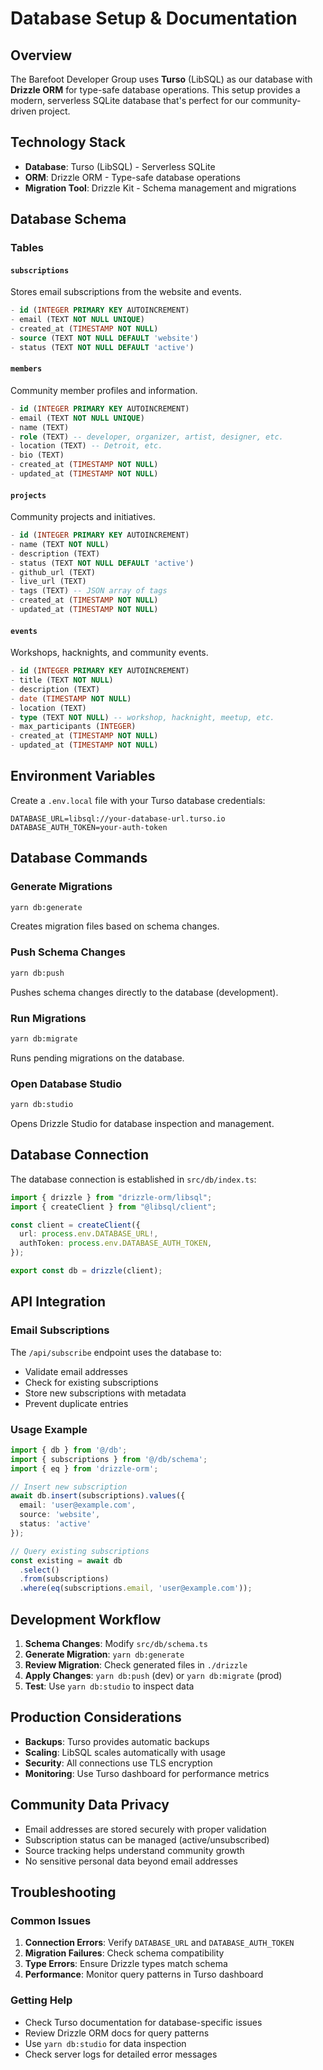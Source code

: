 # Database Setup & Documentation

## Overview

The Barefoot Developer Group uses **Turso** (LibSQL) as our database with **Drizzle ORM** for type-safe database operations. This setup provides a modern, serverless SQLite database that's perfect for our community-driven project.

## Technology Stack

- **Database**: Turso (LibSQL) - Serverless SQLite
- **ORM**: Drizzle ORM - Type-safe database operations
- **Migration Tool**: Drizzle Kit - Schema management and migrations

## Database Schema

### Tables

#### `subscriptions`
Stores email subscriptions from the website and events.

```sql
- id (INTEGER PRIMARY KEY AUTOINCREMENT)
- email (TEXT NOT NULL UNIQUE)
- created_at (TIMESTAMP NOT NULL)
- source (TEXT NOT NULL DEFAULT 'website')
- status (TEXT NOT NULL DEFAULT 'active')
```

#### `members`
Community member profiles and information.

```sql
- id (INTEGER PRIMARY KEY AUTOINCREMENT)
- email (TEXT NOT NULL UNIQUE)
- name (TEXT)
- role (TEXT) -- developer, organizer, artist, designer, etc.
- location (TEXT) -- Detroit, etc.
- bio (TEXT)
- created_at (TIMESTAMP NOT NULL)
- updated_at (TIMESTAMP NOT NULL)
```

#### `projects`
Community projects and initiatives.

```sql
- id (INTEGER PRIMARY KEY AUTOINCREMENT)
- name (TEXT NOT NULL)
- description (TEXT)
- status (TEXT NOT NULL DEFAULT 'active')
- github_url (TEXT)
- live_url (TEXT)
- tags (TEXT) -- JSON array of tags
- created_at (TIMESTAMP NOT NULL)
- updated_at (TIMESTAMP NOT NULL)
```

#### `events`
Workshops, hacknights, and community events.

```sql
- id (INTEGER PRIMARY KEY AUTOINCREMENT)
- title (TEXT NOT NULL)
- description (TEXT)
- date (TIMESTAMP NOT NULL)
- location (TEXT)
- type (TEXT NOT NULL) -- workshop, hacknight, meetup, etc.
- max_participants (INTEGER)
- created_at (TIMESTAMP NOT NULL)
- updated_at (TIMESTAMP NOT NULL)
```

## Environment Variables

Create a `.env.local` file with your Turso database credentials:

```env
DATABASE_URL=libsql://your-database-url.turso.io
DATABASE_AUTH_TOKEN=your-auth-token
```

## Database Commands

### Generate Migrations
```bash
yarn db:generate
```
Creates migration files based on schema changes.

### Push Schema Changes
```bash
yarn db:push
```
Pushes schema changes directly to the database (development).

### Run Migrations
```bash
yarn db:migrate
```
Runs pending migrations on the database.

### Open Database Studio
```bash
yarn db:studio
```
Opens Drizzle Studio for database inspection and management.

## Database Connection

The database connection is established in `src/db/index.ts`:

```typescript
import { drizzle } from "drizzle-orm/libsql";
import { createClient } from "@libsql/client";

const client = createClient({
  url: process.env.DATABASE_URL!,
  authToken: process.env.DATABASE_AUTH_TOKEN,
});

export const db = drizzle(client);
```

## API Integration

### Email Subscriptions
The `/api/subscribe` endpoint uses the database to:
- Validate email addresses
- Check for existing subscriptions
- Store new subscriptions with metadata
- Prevent duplicate entries

### Usage Example
```typescript
import { db } from '@/db';
import { subscriptions } from '@/db/schema';
import { eq } from 'drizzle-orm';

// Insert new subscription
await db.insert(subscriptions).values({
  email: 'user@example.com',
  source: 'website',
  status: 'active'
});

// Query existing subscriptions
const existing = await db
  .select()
  .from(subscriptions)
  .where(eq(subscriptions.email, 'user@example.com'));
```

## Development Workflow

1. **Schema Changes**: Modify `src/db/schema.ts`
2. **Generate Migration**: `yarn db:generate`
3. **Review Migration**: Check generated files in `./drizzle`
4. **Apply Changes**: `yarn db:push` (dev) or `yarn db:migrate` (prod)
5. **Test**: Use `yarn db:studio` to inspect data

## Production Considerations

- **Backups**: Turso provides automatic backups
- **Scaling**: LibSQL scales automatically with usage
- **Security**: All connections use TLS encryption
- **Monitoring**: Use Turso dashboard for performance metrics

## Community Data Privacy

- Email addresses are stored securely with proper validation
- Subscription status can be managed (active/unsubscribed)
- Source tracking helps understand community growth
- No sensitive personal data beyond email addresses

## Troubleshooting

### Common Issues

1. **Connection Errors**: Verify `DATABASE_URL` and `DATABASE_AUTH_TOKEN`
2. **Migration Failures**: Check schema compatibility
3. **Type Errors**: Ensure Drizzle types match schema
4. **Performance**: Monitor query patterns in Turso dashboard

### Getting Help

- Check Turso documentation for database-specific issues
- Review Drizzle ORM docs for query patterns
- Use `yarn db:studio` for data inspection
- Check server logs for detailed error messages
